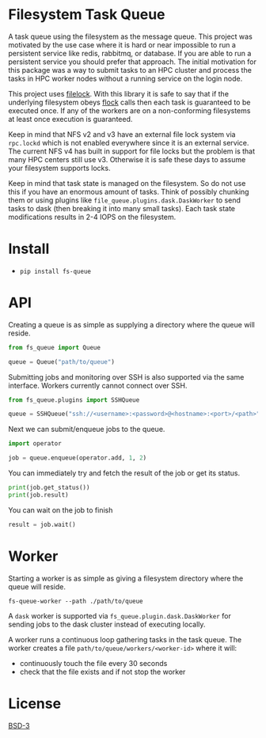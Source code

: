 # Filesystem Task Queue

A task queue using the filesystem as the message queue. This project
was motivated by the use case where it is hard or near impossible to
run a persistent service like redis, rabbitmq, or database. If you are
able to run a persistent service you should prefer that approach. The
initial motivation for this package was a way to submit tasks to an
HPC cluster and process the tasks in HPC worker nodes without a
running service on the login node.

This project uses [filelock](https://pypi.org/project/filelock/). With
this library it is safe to say that if the underlying filesystem obeys
[flock](https://linux.die.net/man/2/flock) calls then each task is
guaranteed to be executed once. If any of the workers are on a
non-conforming filesystems at least once execution is guaranteed.

Keep in mind that NFS v2 and v3 have an external file lock system via
`rpc.lockd` which is not enabled everywhere since it is an external
service. The current NFS v4 has built in support for file locks but
the problem is that many HPC centers still use v3. Otherwise it is
safe these days to assume your filesystem supports locks. 

Keep in mind that task state is managed on the filesystem. So do not
use this if you have an enormous amount of tasks. Think of possibly
chunking them or using plugins like
`file_queue.plugins.dask.DaskWorker` to send tasks to dask (then
breaking it into many small tasks). Each task state modifications
results in 2-4 IOPS on the filesystem.

# Install

 - `pip install fs-queue`

# API

Creating a queue is as simple as supplying a directory where the queue
will reside.

```python
from fs_queue import Queue

queue = Queue("path/to/queue")
```

Submitting jobs and monitoring over SSH is also supported via the same
interface. Workers currently cannot connect over SSH.

```python
from fs_queue.plugins import SSHQueue

queue = SSHQueue("ssh://<username>:<password>@<hostname>:<port>/<path>")
```

Next we can submit/enqueue jobs to the queue.

```python
import operator

job = queue.enqueue(operator.add, 1, 2)
```

You can immediately try and fetch the result of the job or get its
status.

```python
print(job.get_status())
print(job.result)
```

You can wait on the job to finish

```python
result = job.wait()
```

# Worker

Starting a worker is as simple as giving a filesystem directory where
the queue will reside.

```shell
fs-queue-worker --path ./path/to/queue
```

A `dask` worker is supported via `fs_queue.plugin.dask.DaskWorker`
for sending jobs to the dask cluster instead of executing locally.

A worker runs a continuous loop gathering tasks in the task queue. The
worker creates a file `path/to/queue/workers/<worker-id>` where it
will:
 - continuously touch the file every 30 seconds
 - check that the file exists and if not stop the worker

# License

[BSD-3](./LICENSE)
